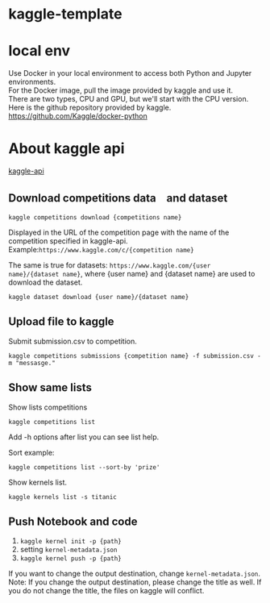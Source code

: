 # kaggle-template

# local env
Use Docker in your local environment to access both Python and Jupyter environments.<br/>
For the Docker image, pull the image provided by kaggle and use it.<br/>
There are two types, CPU and GPU, but we'll start with the CPU version.<br/>
Here is the github repository provided by kaggle.<br/>
https://github.com/Kaggle/docker-python
# About kaggle api
[kaggle-api](https://github.com/Kaggle/kaggle-api)

## Download competitions data　and dataset
```
kaggle competitions download {competitions name}
```


Displayed in the URL of the competition page with the name of the competition specified in kaggle-api.<br/>
Example:`https://www.kaggle.com/c/{competition name}`

The same is true for datasets: `https://www.kaggle.com/{user name}/{dataset name}`, where {user name} and {dataset name} are used to download the dataset.

```
kaggle dataset download {user name}/{dataset name}
```

## Upload file to kaggle
Submit submission.csv to competition.
```
kaggle competitions submissions {competition name} -f submission.csv -m "messasge."
```

## Show same lists
Show lists competitions
```
kaggle competitions list
```

Add -h options after list you can see list help.

Sort example:

`kaggle competitions list --sort-by 'prize'`

Show kernels list.
```
kaggle kernels list -s titanic
```

## Push Notebook and code
1. `kaggle kernel init -p {path}`
2. setting `kernel-metadata.json`
3. `kaggle kernel push -p {path}`

If you want to change the output destination, change `kernel-metadata.json`.<br/>
Note: If you change the output destination, please change the title as well. If you do not change the title, the files on kaggle will conflict.

